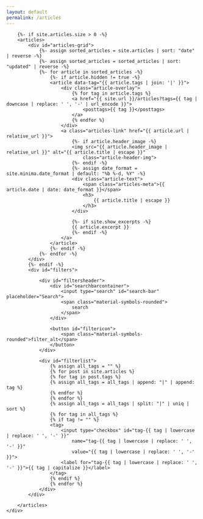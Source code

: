 ```yaml
---
layout: default
permalink: /articles
---
```


<div id="articles">
    <div class="wrapper">

        {%- if site.articles.size > 0 -%}
        <articles>
            <div id="articles-grid">
                {%- assign sorted_articles = site.articles | sort: "date" | reverse -%}
                {%- assign sorted_articles = sorted_articles | sort: "updated" | reverse -%}
                {%- for article in sorted_articles -%}
                    {%- if article.hidden != true -%}
                    <article data-tag="{{ article.tags | join: '|' }}">
                        <div class="article-overlay">
                            {% for tag in article.tags %}
                            <a href="{{ site.url }}/articles?tags={{ tag | downcase | replace: ' ', '-' | url_encode }}">
                                <posttags>{{ tag }}</posttags>
                            </a>
                            {% endfor %}
                        </div>
                        <a class="articles-link" href="{{ article.url | relative_url }}">
                            {%- if article.header_image -%}
                            <img src="{{ article.header_image | relative_url }}" alt="{{ article.title | escape }}"
                                class="article-header-img">
                            {%- endif -%}
                            {%- assign date_format = site.minima.date_format | default: "%b %-d, %Y" -%}
                            <div class="article-text">
                                <span class="articles-meta">{{ article.date | date: date_format }}</span>
                                <h3>
                                    {{ article.title | escape }}
                                </h3>
                            </div>

                            {%- if site.show_excerpts -%}
                            {{ article.excerpt }}
                            {%- endif -%}
                        </a>
                    </article>
                    {%- endif -%}
                {%- endfor -%}
            </div>
            {%- endif -%}
            <div id="filters">

                <div id="filtersheader">
                    <div id="searchbarcontainer">
                        <input type="search" id="search-bar" placeholder="Search">
                        <span class="material-symbols-rounded">
                            search
                        </span>
                    </div>

                    <button id="filtericon">
                        <span class="material-symbols-rounded">filter_alt</span>
                    </button>
                </div>

                <div id="filterlist">
                    {% assign all_tags = "" %}
                    {% for post in site.articles %}
                    {% for tag in post.tags %}
                    {% assign all_tags = all_tags | append: "|" | append: tag %}
                    {% endfor %}
                    {% endfor %}
                    {% assign all_tags = all_tags | split: "|" | uniq | sort %}
                    {% for tag in all_tags %}
                    {% if tag != "" %}
                    <tag>
                        <input type="checkbox" id="tag-{{ tag | lowercase | replace: ' ', '-' }}"
                            name="tag-{{ tag | lowercase | replace: ' ', '-' }}"
                            value="{{ tag | lowercase | replace: ' ', '-' }}">
                        <label for="tag-{{ tag | lowercase | replace: ' ', '-' }}">{{ tag | capitalize }}</label>
                    </tag>
                    {% endif %}
                    {% endfor %}
                </div>
            </div>

        </articles>
    </div>

</div>
<script src="/scripts/articles.js"></script>
<script src="/scripts/global.js"></script>